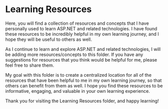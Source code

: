 # Learning Resources
Here, you will find a collection of resources and concepts that I have personally used to learn ASP.NET and related technologies. I have found these resources to be incredibly helpful in my own learning journey, and I hope they will be useful to others as well.

As I continue to learn and explore ASP.NET and related technologies, I will be adding more resources/concepts to this folder. If you have any suggestions for resources that you think would be helpful for me, please feel free to share them.


My goal with this folder is to create a centralized location for all of the resources that have been helpful to me in my own learning journey, so that others can benefit from them as well. I hope you find these resources to be informative, engaging, and valuable in your own learning experience.


Thank you for visiting the Learning Resources folder, and happy learning!

